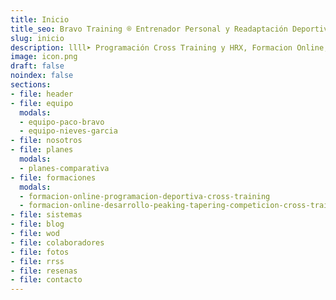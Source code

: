 ```yaml
---
title: Inicio
title_seo: Bravo Training ® Entrenador Personal y Readaptación Deportiva
slug: inicio
description: llll➤ Programación Cross Training y HRX, Formacion Online, Readaptación Deportiva y PT ✅ Te ayudamos a comprender y mejorar tu rendimiento deportivo.
image: icon.png
draft: false
noindex: false
sections:
- file: header
- file: equipo
  modals:
  - equipo-paco-bravo
  - equipo-nieves-garcia
- file: nosotros
- file: planes
  modals:
  - planes-comparativa
- file: formaciones
  modals:
  - formacion-online-programacion-deportiva-cross-training
  - formacion-online-desarrollo-peaking-tapering-competicion-cross-training
- file: sistemas
- file: blog
- file: wod
- file: colaboradores
- file: fotos
- file: rrss
- file: resenas
- file: contacto
---
```

